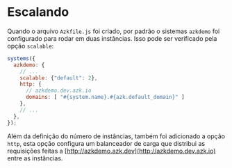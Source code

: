 # Escalando

Quando o arquivo `Azkfile.js` foi criado, por padrão o sistemas `azkdemo` foi configurado para rodar em duas instâncias. Isso pode ser verificado pela opção `scalable`:

```js
systems({
  azkdemo: {
    // ...
    scalable: {"default": 2},
    http: {
      // azkdemo.dev.azk.io
      domains: [ "#{system.name}.#{azk.default_domain}" ]
    },
    // ...
  },
});
```

Além da definição do número de instâncias, também foi adicionado a opção `http`, esta opção configura um balanceador de carga que distribui as requisições feitas a [http://azkdemo.azk.dev](http://azkdemo.dev.azk.io) entre as instâncias.


